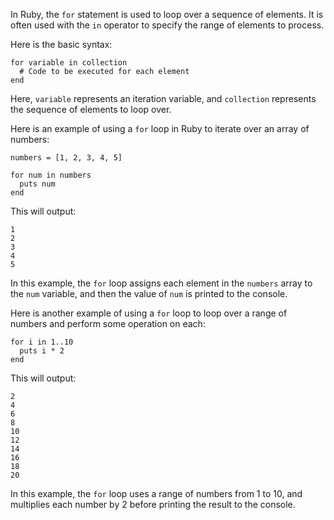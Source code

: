 In Ruby, the `for` statement is used to loop over a sequence of elements. It is often used with the `in` operator to specify the range of elements to process.

Here is the basic syntax:

```
for variable in collection
  # Code to be executed for each element
end
```

Here, `variable` represents an iteration variable, and `collection` represents the sequence of elements to loop over.

Here is an example of using a `for` loop in Ruby to iterate over an array of numbers:

```
numbers = [1, 2, 3, 4, 5]

for num in numbers
  puts num
end
```

This will output:

```
1
2
3
4
5
```

In this example, the `for` loop assigns each element in the `numbers` array to the `num` variable, and then the value of `num` is printed to the console.

Here is another example of using a `for` loop to loop over a range of numbers and perform some operation on each:

```
for i in 1..10
  puts i * 2
end
```

This will output:

```
2
4
6
8
10
12
14
16
18
20
```

In this example, the `for` loop uses a range of numbers from 1 to 10, and multiplies each number by 2 before printing the result to the console.